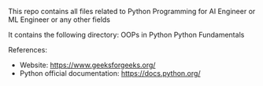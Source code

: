 This repo contains all files related to Python Programming for AI Engineer or ML Engineer or any other fields

It contains the following directory:
OOPs in Python
Python Fundamentals


References:
- Website: https://www.geeksforgeeks.org/
- Python official documentation: https://docs.python.org/